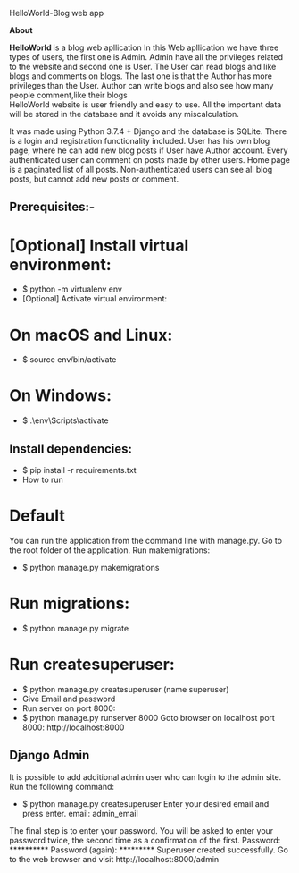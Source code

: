 HelloWorld-Blog web app
       
**About**

<b> HelloWorld </b> is a blog web apllication In this Web apllication we have three types of users, the first one is Admin. Admin have all the privileges related to the website and second one is User.  The User can read blogs and like blogs and comments on blogs. The last one is that the Author has more privileges than the User. Author can write blogs and also see how many people comment,like their blogs  
HelloWorld website is user friendly and easy to use. All the important data will be stored in the database and it avoids any miscalculation.

It was made using Python 3.7.4 + Django and the database is SQLite. 
There is a login and registration functionality included.
User has his own blog page, where he can add new blog posts if User have Author account. Every authenticated user can comment on posts made by other users. Home page is a paginated list of all posts. Non-authenticated users can see all blog posts, but cannot add new posts or comment.
 
## Prerequisites:-
# [Optional] Install virtual environment:
* $ python -m virtualenv env
* [Optional] Activate virtual environment:
# On macOS and Linux:
* $ source env/bin/activate
# On Windows:
* $ .\env\Scripts\activate
## Install dependencies:
* $ pip install -r requirements.txt
* How to run
# Default
You can run the application from the command line with manage.py. Go to the root folder of the application.
Run makemigrations:
* $ python manage.py makemigrations
 
# Run migrations:
* $ python manage.py migrate
 
# Run createsuperuser:
* $ python manage.py createsuperuser (name superuser)
* Give Email and password
* Run server on port 8000:
* $ python manage.py runserver 8000 
 Goto browser on localhost port 8000:
   http://localhost:8000
 
 
 
 
 
## Django Admin
It is possible to add additional admin user who can login to the admin site. Run the following command:
* $ python manage.py createsuperuser
Enter your desired email and press enter.
email: admin_email
 
The final step is to enter your password. You will be asked to enter your password twice, the second time as a confirmation of the first.
Password: **********
Password (again): *********
Superuser created successfully.
Go to the web browser and visit http://localhost:8000/admin
 
 
